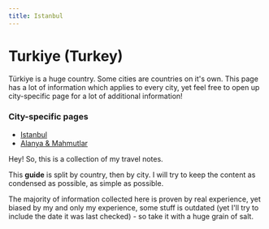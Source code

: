 ```yaml
---
title: Istanbul
---
```



# Turkiye (Turkey)

Türkiye is a huge country. Some cities are countries on it's own. This page has a lot of information which applies to every city, yet feel free to open up city-specific page for a lot of additional information!

### City-specific pages

- [Istanbul](turkiye/istanbul)
- [Alanya & Mahmutlar](turkiye/alanya)


Hey! So, this is a collection of my travel notes.

This **guide** is split by country, then by city. I will try to keep the content as condensed as possible, as simple as possible.

The majority of information collected here is proven by real experience, yet biased by my and only my experience, some stuff is outdated (yet I'll try to include the date it was last checked) - so take it with a huge grain of salt.